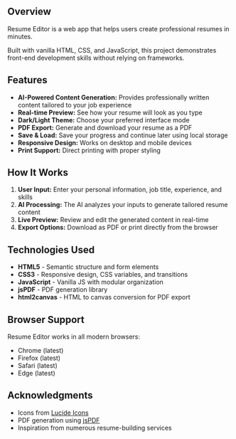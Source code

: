 ## Overview

Resume Editor is a web app that helps users create professional resumes in minutes.

Built with vanilla HTML, CSS, and JavaScript, this project demonstrates front-end development skills without relying on frameworks.

## Features

- **AI-Powered Content Generation:** Provides professionally written content tailored to your job experience
- **Real-time Preview:** See how your resume will look as you type
- **Dark/Light Theme:** Choose your preferred interface mode
- **PDF Export:** Generate and download your resume as a PDF
- **Save & Load:** Save your progress and continue later using local storage
- **Responsive Design:** Works on desktop and mobile devices
- **Print Support:** Direct printing with proper styling


## How It Works

1. **User Input:** Enter your personal information, job title, experience, and skills
2. **AI Processing:** The AI analyzes your inputs to generate tailored resume content
3. **Live Preview:** Review and edit the generated content in real-time
4. **Export Options:** Download as PDF or print directly from the browser

## Technologies Used

- **HTML5** - Semantic structure and form elements
- **CSS3** - Responsive design, CSS variables, and transitions
- **JavaScript** - Vanilla JS with modular organization
- **jsPDF** - PDF generation library
- **html2canvas** - HTML to canvas conversion for PDF export

## Browser Support

Resume Editor works in all modern browsers:

- Chrome (latest)
- Firefox (latest)
- Safari (latest)
- Edge (latest)

## Acknowledgments

- Icons from [Lucide Icons](https://lucide.dev/)
- PDF generation using [jsPDF](https://github.com/parallax/jsPDF)
- Inspiration from numerous resume-building services
